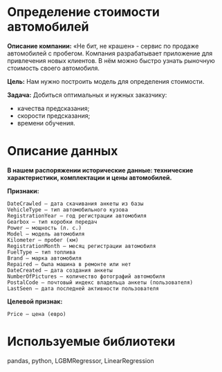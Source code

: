 # Определение стоимости автомобилей

**Описание компании:** «Не бит, не крашен» - сервис по продаже автомобилей с пробегом. Компания разрабатывает приложение для привлечения новых клиентов. В нём можно быстро узнать рыночную стоимость своего автомобиля.

**Цель:** Нам нужно построить модель для определения стоимости.

**Задача:** Добиться оптимальных и нужных заказчику:
- качества предсказания;
- скорости предсказания;
- времени обучения.

# Описание данных

**В нашем распоряжении исторические данные: технические характеристики, комплектации и цены автомобилей.**

**Признаки:**

    DateCrawled — дата скачивания анкеты из базы
    VehicleType — тип автомобильного кузова
    RegistrationYear — год регистрации автомобиля
    Gearbox — тип коробки передач
    Power — мощность (л. с.)
    Model — модель автомобиля
    Kilometer — пробег (км)
    RegistrationMonth — месяц регистрации автомобиля
    FuelType — тип топлива
    Brand — марка автомобиля
    Repaired — была машина в ремонте или нет
    DateCreated — дата создания анкеты
    NumberOfPictures — количество фотографий автомобиля
    PostalCode — почтовый индекс владельца анкеты (пользователя)
    LastSeen — дата последней активности пользователя
    
**Целевой признак:** 

    Price — цена (евро)



# Используемые библиотеки

pandas, python, LGBMRegressor, LinearRegression
